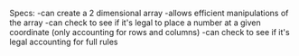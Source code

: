 Specs:
  -can create a 2 dimensional array
  -allows efficient manipulations of the array
  -can check to see if it's legal to place a number at a given coordinate (only accounting for rows and columns)
  -can check to see if it's legal accounting for full rules
